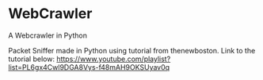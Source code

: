 # WebCrawler
A Webcrawler in Python

Packet Sniffer made in Python using tutorial from thenewboston. Link to the tutorial below: https://www.youtube.com/playlist?list=PL6gx4Cwl9DGA8Vys-f48mAH9OKSUyav0q

